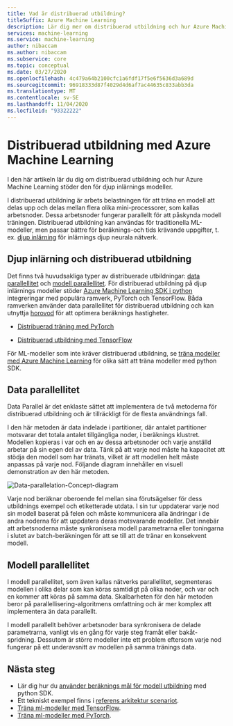 ```yaml
---
title: Vad är distribuerad utbildning?
titleSuffix: Azure Machine Learning
description: Lär dig mer om distribuerad utbildning och hur Azure Machine Learning stöder det.
services: machine-learning
ms.service: machine-learning
author: nibaccam
ms.author: nibaccam
ms.subservice: core
ms.topic: conceptual
ms.date: 03/27/2020
ms.openlocfilehash: 4c479a64b2100cfc1a6fdf17f5e6f5636d3a689d
ms.sourcegitcommit: 96918333d87f4029d4d6af7ac44635c833abb3da
ms.translationtype: MT
ms.contentlocale: sv-SE
ms.lasthandoff: 11/04/2020
ms.locfileid: "93322222"
---
```

# <a name="distributed-training-with-azure-machine-learning"></a>Distribuerad utbildning med Azure Machine Learning

I den här artikeln lär du dig om distribuerad utbildning och hur Azure Machine Learning stöder den för djup inlärnings modeller. 

I distribuerad utbildning är arbets belastningen för att träna en modell att delas upp och delas mellan flera olika mini-processorer, som kallas arbetsnoder. Dessa arbetsnoder fungerar parallellt för att påskynda modell träningen. Distribuerad utbildning kan användas för traditionella ML-modeller, men passar bättre för beräknings-och tids krävande uppgifter, t. ex. [djup inlärning](concept-deep-learning-vs-machine-learning.md) för inlärnings djup neurala nätverk. 

## <a name="deep-learning-and-distributed-training"></a>Djup inlärning och distribuerad utbildning 

Det finns två huvudsakliga typer av distribuerade utbildningar: [data parallellitet](#data-parallelism) och [modell parallellitet](#model-parallelism). För distribuerad utbildning på djup inlärnings modeller stöder [Azure Machine Learning SDK i python](/python/api/overview/azure/ml/intro?preserve-view=true&view=azure-ml-py) integreringar med populära ramverk, PyTorch och TensorFlow. Båda ramverken använder data parallellitet för distribuerad utbildning och kan utnyttja [horovod](https://horovod.readthedocs.io/en/latest/summary_include.html) för att optimera beräknings hastigheter. 

* [Distribuerad träning med PyTorch](how-to-train-pytorch.md#distributed-training)

* [Distribuerad utbildning med TensorFlow](how-to-train-tensorflow.md#distributed-training)

För ML-modeller som inte kräver distribuerad utbildning, se [träna modeller med Azure Machine Learning](concept-train-machine-learning-model.md#python-sdk) för olika sätt att träna modeller med python SDK.

## <a name="data-parallelism"></a>Data parallellitet

Data Parallel är det enklaste sättet att implementera de två metoderna för distribuerad utbildning och är tillräckligt för de flesta användnings fall.

I den här metoden är data indelade i partitioner, där antalet partitioner motsvarar det totala antalet tillgängliga noder, i beräknings klustret. Modellen kopieras i var och en av dessa arbetsnoder och varje anställd arbetar på sin egen del av data. Tänk på att varje nod måste ha kapacitet att stödja den modell som har tränats, vilket är att modellen helt måste anpassas på varje nod. Följande diagram innehåller en visuell demonstration av den här metoden.

![Data-parallelation-Concept-diagram](./media/concept-distributed-training/distributed-training.svg)

Varje nod beräknar oberoende fel mellan sina förutsägelser för dess utbildnings exempel och etiketterade utdata. I sin tur uppdaterar varje nod sin modell baserat på felen och måste kommunicera alla ändringar i de andra noderna för att uppdatera deras motsvarande modeller. Det innebär att arbetsnoderna måste synkronisera modell parametrarna eller toningarna i slutet av batch-beräkningen för att se till att de tränar en konsekvent modell. 

## <a name="model-parallelism"></a>Modell parallellitet

I modell parallellitet, som även kallas nätverks parallellitet, segmenteras modellen i olika delar som kan köras samtidigt på olika noder, och var och en kommer att köras på samma data. Skalbarheten för den här metoden beror på parallellisering-algoritmens omfattning och är mer komplex att implementera än data parallellt. 

I modell parallellt behöver arbetsnoder bara synkronisera de delade parametrarna, vanligt vis en gång för varje steg framåt eller bakåt-spridning. Dessutom är större modeller inte ett problem eftersom varje nod fungerar på ett underavsnitt av modellen på samma tränings data.

## <a name="next-steps"></a>Nästa steg

* Lär dig hur du [använder beräknings mål för modell utbildning](how-to-set-up-training-targets.md) med python SDK.
* Ett tekniskt exempel finns i [referens arkitektur scenariot](/azure/architecture/reference-architectures/ai/training-deep-learning).
* [Träna ml-modeller med TensorFlow](how-to-train-tensorflow.md).
* [Träna ml-modeller med PyTorch](how-to-train-pytorch.md).